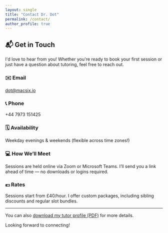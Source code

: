 ```yaml
---
layout: single
title: "Contact Dr. Dot"
permalink: /contact/
author_profile: true
---
```


## 📬 Get in Touch

I'd love to hear from you! Whether you're ready to book your first session or just have a question about tutoring, feel free to reach out.

### ✉️ Email
[dot@macsix.io](mailto:dot@macsix.io)

### 📞 Phone
+44 7973 151425

### 🗓 Availability
Weekday evenings & weekends (flexible across time zones!)

### 💻 How We’ll Meet
Sessions are held online via Zoom or Microsoft Teams. I’ll send you a link ahead of time — no downloads or logins required.

### 💷 Rates
Sessions start from £40/hour. I offer custom packages, including sibling discounts and regular slot bundles.

---

You can also [download my tutor profile (PDF)](/downloads/Dorothy_MacDonald_Tutor_CV.pdf) for more details.

Looking forward to connecting!
